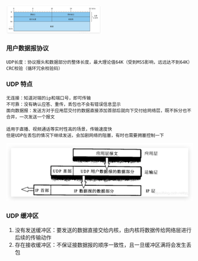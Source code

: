 <img src="assets/UDP.assets/image-20210926214136257.png" alt="image-20210926214136257" style="zoom:25%;" />

### 用户数据报协议

```shell
UDP长度：协议报头和数据部分的整体长度，最大理论值64K（受到MSS影响，远远达不到64K）
CRC校验（循环冗余校验码）
```

### UDP 特点

```shell
无连接：知道对端的ip和端口号，即可传输
不可靠：没有确认应答、重传，丢包也不会有错误信息显示
面向数据报：发送方对于应用层交付的数据直接添加首部后就向下交付给网络层，既不拆分也不合并，一次发送一个报文

适用于直播、视频通话等实时性高的场景，传输速度快
但是UDP在丢包的情况下继续发送，会加剧网络的阻塞，有时也需要拥塞控制一下
```

<img src="assets/UDP.assets/image-20210926215825956.png" alt="image-20210926215825956" style="zoom: 50%;" />

### UDP 缓冲区

1. 没有发送缓冲区：要发送的数据直接交给内核，由内核将数据传给网络层进行后续的传输动作
2. 存在接收缓冲区：不保证接数据报的顺序一致性，且一旦缓冲区满将会发生丢包